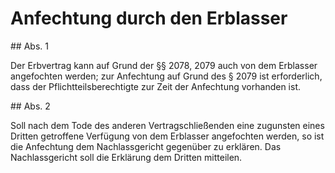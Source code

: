 # Anfechtung durch den Erblasser



\#\# Abs. 1

 Der Erbvertrag kann auf Grund der §§ 2078, 2079 auch von dem Erblasser angefochten werden; zur Anfechtung auf Grund des § 2079 ist erforderlich, dass der Pflichtteilsberechtigte zur Zeit der Anfechtung vorhanden ist.

\#\# Abs. 2

 Soll nach dem Tode des anderen Vertragschließenden eine zugunsten eines Dritten getroffene Verfügung von dem Erblasser angefochten werden, so ist die Anfechtung dem Nachlassgericht gegenüber zu erklären. Das Nachlassgericht soll die Erklärung dem Dritten mitteilen. 

